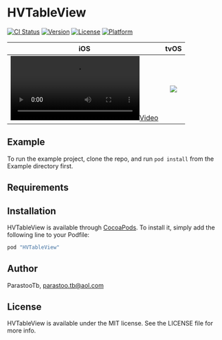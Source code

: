 # HVTableView

[![CI Status](http://img.shields.io/travis/ParastooTb/HVTableView.svg?style=flat)](https://travis-ci.org/ParastooTb/HVTableView)
[![Version](https://img.shields.io/cocoapods/v/HVTableView.svg?style=flat)](http://cocoapods.org/pods/HVTableView)
[![License](https://img.shields.io/cocoapods/l/HVTableView.svg?style=flat)](http://cocoapods.org/pods/HVTableView)
[![Platform](https://img.shields.io/cocoapods/p/HVTableView.svg?style=flat)](http://cocoapods.org/pods/HVTableView)

iOS             |  tvOS
:-------------------------:|:-------------------------:
[![](https://raw.github.com/innvoian/HVTableView/master/Screens/example.mp4)](https://raw.github.com/innvoian/HVTableView/master/Screens/example.mp4)  | [![](https://raw.github.com/Augustyniak/RATreeView/master/Screens/tvos_animation.gif)](https://raw.github.com/Augustyniak/RATreeView/master/Screens/tvos_animation.gif)

## Example

To run the example project, clone the repo, and run `pod install` from the Example directory first.

## Requirements

## Installation

HVTableView is available through [CocoaPods](http://cocoapods.org). To install
it, simply add the following line to your Podfile:

```ruby
pod "HVTableView"
```

## Author

ParastooTb, parastoo.tb@aol.com

## License

HVTableView is available under the MIT license. See the LICENSE file for more info.
